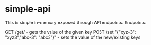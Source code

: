 # simple-api

This is simple in-memory exposed through API endpoints. Endpoints:

GET /get/ - gets the value of the given key
POST /set "{"xyz-3": "xyz3","abc-3": "abc3"}" - sets the value of the new/existing keys
